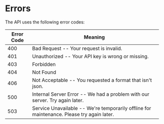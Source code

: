 # Errors

The API uses the following error codes:

| Error Code | Meaning                                                                                   |
| ---------- | ----------------------------------------------------------------------------------------- |
| 400        | Bad Request -- Your request is invalid.                                                   |
| 401        | Unauthorized -- Your API key is wrong or missing.                                         |
| 403        | Forbidden                                                                                 |
| 404        | Not Found                                                                                 |
| 406        | Not Acceptable -- You requested a format that isn't json.                                 |
| 500        | Internal Server Error -- We had a problem with our server. Try again later.               |
| 503        | Service Unavailable -- We're temporarily offline for maintenance. Please try again later. |
